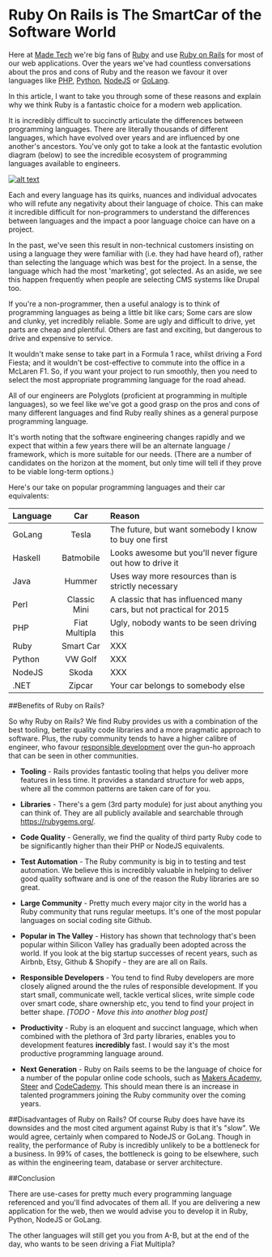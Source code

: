 # Ruby On Rails is The SmartCar of the Software World

Here at [Made Tech](https://www.madetech.com) we're big fans of [Ruby](https://en.wikipedia.org/wiki/Ruby_programming_language) and use [Ruby on Rails](https://en.wikipedia.org/wiki/Ruby_on_Rails) for most of our web applications. Over the years we've had countless conversations about the pros and cons of Ruby and the reason we favour it over languages like [PHP](https://en.wikipedia.org/wiki/PHP), [Python](https://en.wikipedia.org/wiki/Python_programming_language), [NodeJS](https://en.wikipedia.org/wiki/Node.js) or [GoLang](https://en.wikipedia.org/wiki/Go_programming_language). 

In this article, I want to take you through some of these reasons and explain why we think Ruby is a fantastic choice for a modern web application. 

It is incredibly difficult to succinctly articulate the differences between programming languages. There are literally thousands of different languages, which have evolved over years and are influenced by one another's ancestors. You've only got to take a look at the fantastic evolution diagram (below) to see the incredible ecosystem of programming languages available to engineers. 

[![alt text](http://calvinx.com/wp-content/uploads/2012/07/evo-prog-lang.png "Evolution of programming languages")](http://calvinx.com/wp-content/uploads/2012/07/evo-prog-lang.png)

Each and every language has its quirks, nuances and individual advocates who will refute any negativity about their language of choice. This can make it incredible difficult for non-programmers to understand the differences between languages and the impact a poor language choice can have on a project. 

In the past, we've seen this result in non-technical customers insisting on using a language they were familiar with (i.e. they had have heard of), rather than selecting the language which was best for the project. In a sense, the language which had the most 'marketing', got selected. As an aside, we see this happen frequently when people are selecting CMS systems like Drupal too.

If you're a non-programmer, then a useful analogy is to think of programming languages as being a little bit like cars; Some cars are slow and clunky, yet incredibly reliable. Some are ugly and difficult to drive, yet parts are cheap and plentiful. Others are fast and exciting, but dangerous to drive and expensive to service. 

It wouldn't make sense to take part in a Formula 1 race, whilst driving a Ford Fiesta; and it wouldn't be cost-effective to commute into the office in a McLaren F1. So, if you want your project to run smoothly, then you need to select the most appropriate programming language for the road ahead.

All of our engineers are Polyglots (proficient at programming in multiple languages), so we feel like we've got a good grasp on the pros and cons of many different languages and find Ruby really shines as a general purpose programming language. 

It's worth noting that the software engineering changes rapidly and we expect that within a few years there will be an alternate language / framework, which is more suitable for our needs. (There are a number of candidates on the horizon at the moment, but only time will tell if they prove to be viable long-term options.)

Here's our take on popular programming languages and their car equivalents: 

| Language      | Car             | Reason                                                                         |
| ------------- | :-------------: | :----------------------------------------------------------------------------- |
| GoLang        | Tesla           | The future, but want somebody I know to buy one first |
| Haskell       | Batmobile       | Looks awesome but you'll never figure out how to drive it                      |
| Java          | Hummer          | Uses way more resources than is strictly necessary                             |
| Perl          | Classic Mini    | A classic that has influenced many cars, but not practical for 2015                      |
| PHP           | Fiat Multipla   | Ugly, nobody wants to be seen driving this                                     |
| Ruby          | Smart Car       | XXX                                                 |
| Python        | VW Golf         | XXX                                                                            |
| NodeJS        | Skoda           | XXX                                                                            |
| .NET          | Zipcar          | Your car belongs to somebody else                                                                            |


##Benefits of Ruby on Rails? 

So why Ruby on Rails? We find Ruby provides us with a combination of the best tooling, better quality code libraries and a more pragmatic approach to software. Plus, the ruby community tends to have a higher calibre of engineer, who favour [responsible development](http://www.slideshare.net/TSundberg/the-responsible-developer) over the gun-ho approach that can be seen in other communities.

* **Tooling** - Rails provides fantastic tooling that helps you deliver more features in less time. It provides a standard structure for web apps, where all the common patterns are taken care of for you. 

* **Libraries** - There's a gem (3rd party module) for just about anything you can think of. They are all publicly available and searchable through https://rubygems.org/. 

* **Code Quality** - Generally, we find the quality of third party Ruby code to be significantly higher than their PHP or NodeJS equivalents. 

* **Test Automation** - The Ruby community is big in to testing and test automation. We believe this is incredibly valuable in helping to deliver good quality software and is one of the reason the Ruby libraries are so great. 

* **Large Community** - Pretty much every major city in the world has a Ruby community that runs regular meetups. It's one of the most popular languages on social coding site Github.  

* **Popular in The Valley** - History has shown that technology that's been popular within Silicon Valley has gradually been adopted across the world. If you look at the big startup successes of recent years, such as Airbnb, Etsy, Github & Shopify - they are are all on Rails.

* **Responsible Developers** - You tend to find Ruby developers are more closely aligned around the the rules of responsible development. If you start small, communicate well, tackle vertical slices, write simple code over smart code, share ownership etc, you tend to find your project in better shape. *[TODO - Move this into another blog post]*

* **Productivity** - Ruby is an eloquent and succinct language, which when combined with the plethora of 3rd party libraries, enables you to development features **incredibly** fast. I would say it's the most productive programming language around.

* **Next Generation** - Ruby on Rails seems to be the language of choice for a number of the popular online code schools, such as [Makers Academy](http://www.makersacademy.com/), [Steer](https://www.steer.me/) and [CodeCademy](https://www.codecademy.com/). This should mean there is an increase in talented programmers joining the Ruby community over the coming years. 
 
##Disadvantages of Ruby on Rails? 
Of course Ruby does have have its downsides and the most cited argument against Ruby is that it's "slow". We would agree, certainly when compared to NodeJS or GoLang. Though in reality, the performance of Ruby is incredibly unlikely to be a bottleneck for a business. In 99% of cases, the bottleneck is going to be elsewhere, such as within the engineering team, database or server architecture.

##Conclusion

There are use-cases for pretty much every programming language referenced and you'll find advocates of them all. If you are delivering a new application for the web, then we would advise you to develop it in Ruby, Python, NodeJS or GoLang. 

The other languages will still get you you from A-B, but at the end of the day, who wants to be seen driving a Fiat Multipla? 